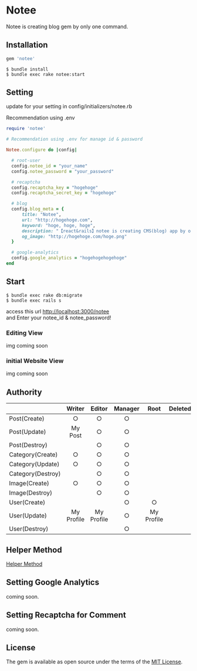 # Notee

Notee is creating blog gem by only one command.

## Installation

```ruby
gem 'notee'
```
    $ bundle install
    $ bundle exec rake notee:start
    
## Setting

update for your setting in config/initializers/notee.rb

Recommendation using .env

```rb
require 'notee'

# Recommendation using .env for manage id & password

Notee.configure do |config|

  # root-user
  config.notee_id = "your_name"
  config.notee_password = "your_password"

  # recaptcha
  config.recaptcha_key = "hogehoge"
  config.recaptcha_secret_key = "hogehoge"

  # blog
  config.blog_meta = {
      title: "Notee",
      url: "http://hogehoge.com",
      keyword: "hoge, hoge, hoge",
      description: "【react&rails】notee is creating CMS(blog) app by only one command.",
      og_image: "http://hogehoge.com/hoge.png"
  }

  # google-analytics
  config.google_analytics = "hogehogehogehoge"
end

```

## Start

    $ bundle exec rake db:migrate
    $ bundle exec rails s
    
access this url [http://localhost:3000/notee](http://localhost:3000/notee/)  
and Enter your notee_id & notee_password!

### Editing View

img coming soon

### initial Website View

img coming soon

## Authority

|            |Writer      |Editor      |Manager     |Root        |Deleted     | 
|:-----------|:----------:|:----------:|:----------:|:----------:|:----------:|
| Post(Create)       |           ○ |            ○ |           ○ |             ||
| Post(Update)       |     My Post |            ○ |           ○ |             ||
| Post(Destroy)      |             |            ○ |           ○ |             ||
| Category(Create)    |           ○ |            ○ |           ○ |             ||
| Category(Update)    |           ○ |            ○ |           ○ |             ||
| Category(Destroy)   |            |            ○ |           ○ |             ||
| Image(Create)       |           ○ |            ○ |           ○ |             ||
| Image(Destroy)     |             |            ○ |           ○ |             ||
| User(Create)       |             |              |           ○ |           ○ ||
| User(Update)       |  My Profile |   My Profile |           ○ |  My Profile ||
| User(Destroy)      |             |              |           ○ |             ||


## Helper Method
[Helper Method](https://github.com/funaota/notee/wiki/Helper-Method)

## Setting Google Analytics

coming soon.

## Setting Recaptcha for Comment

coming soon.


## License

The gem is available as open source under the terms of the [MIT License](http://opensource.org/licenses/MIT).
